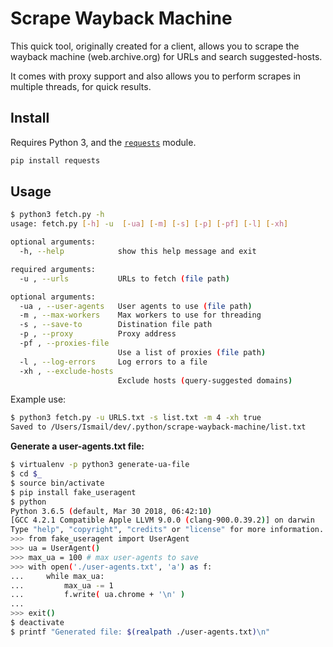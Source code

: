 # Scrape Wayback Machine

This quick tool, originally created for a client, allows you to scrape the wayback machine (web.archive.org) for URLs and search suggested-hosts. 

It comes with proxy support and also allows you to perform scrapes in multiple threads, for quick results.

## Install

Requires Python 3, and the [`requests`](https://github.com/requests/requests) module.

```bash
pip install requests
```

## Usage

```bash
$ python3 fetch.py -h 
usage: fetch.py [-h] -u  [-ua] [-m] [-s] [-p] [-pf] [-l] [-xh]

optional arguments:
  -h, --help            show this help message and exit

required arguments:
  -u , --urls           URLs to fetch (file path)

optional arguments:
  -ua , --user-agents   User agents to use (file path)
  -m , --max-workers    Max workers to use for threading
  -s , --save-to        Distination file path
  -p , --proxy          Proxy address
  -pf , --proxies-file 
                        Use a list of proxies (file path)
  -l , --log-errors     Log errors to a file
  -xh , --exclude-hosts 
                        Exclude hosts (query-suggested domains)
```

Example use:

```bash
$ python3 fetch.py -u URLS.txt -s list.txt -m 4 -xh true
Saved to /Users/Ismail/dev/.python/scrape-wayback-machine/list.txt
```

**Generate a user-agents.txt file:**

```bash
$ virtualenv -p python3 generate-ua-file
$ cd $_
$ source bin/activate
$ pip install fake_useragent
$ python
Python 3.6.5 (default, Mar 30 2018, 06:42:10) 
[GCC 4.2.1 Compatible Apple LLVM 9.0.0 (clang-900.0.39.2)] on darwin
Type "help", "copyright", "credits" or "license" for more information.
>>> from fake_useragent import UserAgent
>>> ua = UserAgent()
>>> max_ua = 100 # max user-agents to save
>>> with open('./user-agents.txt', 'a') as f:
...     while max_ua:
...         max_ua -= 1
...         f.write( ua.chrome + '\n' )
...
>>> exit()
$ deactivate
$ printf "Generated file: $(realpath ./user-agents.txt)\n"
```
